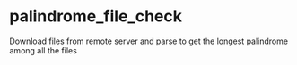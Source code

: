 palindrome_file_check
=====================

Download files from remote server and parse to get the longest palindrome among all the files
